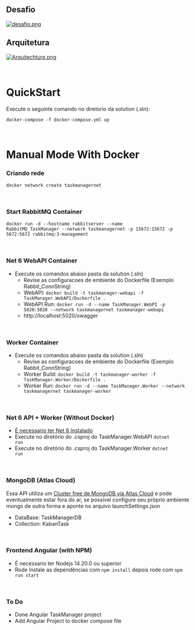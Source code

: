 
## Desafio
[![desafio.png](https://i.postimg.cc/LXvCQPCs/desafio.png)](https://postimg.cc/8JJmj7V8)

## Arquitetura
[![Arquitechture.png](https://i.postimg.cc/BQF5XDT1/Arquitechture.png)](https://postimg.cc/N5g2nKPg)

</br>

# QuickStart
Execute o seguinte comando no diretorio da solution (.sln):

<code>docker-compose -f docker-compose.yml up</code>

</br>

# Manual Mode With Docker 

### **Criando rede**
<code>docker network create taskmanagernet</code>

</br>

### **Start RabbitMQ Container**
<code>docker run -d --hostname rabbitserver --name RabbitMQ_TaskManager --network taskmanagernet -p 15672:15672 -p 5672:5672 rabbitmq:3-management</code>

</br>

### **Net 6 WebAPI Container**
- Execute os comandos abaixo pasta da solution (.sln)
    - Revise as configuracoes de embiente do Dockerfile (Exemplo Rabbit_ConnString)
    - WebAPI: <code>docker build -t taskmanager-webapi -f TaskManager.WebAPI/Dockerfile .</code> 
    - WebAPI Run: <code>docker run -d --name TaskManager.WebPI -p 5020:5020 --network taskmanagernet taskmanager-webapi </code> 
    - http://localhost:5020/swagger

</br>

### **Worker Container**
- Execute os comandos abaixo pasta da solution (.sln)
    - Revise as configuracoes de embiente do Dockerfile (Exemplo Rabbit_ConnString)
    - Worker Build: <code>docker build -t taskmanager-worker -f TaskManager.Worker/Dockerfile .</code> 
    - Worker Run: <code>docker run -d --name TaskManager.Worker --network taskmanagernet taskmanager-worker </code>

</br>

### **Net 6 API + Worker (Without Docker)**
- [É necessario ter Net 6 Instalado](https://dotnet.microsoft.com/en-us/download/dotnet/6.0)
- Execute no diretório do .csproj do TaskManager.WebAPI <code>dotnet run</code>
- Execute no diretório do .csproj do TaskManager.Worker <code>dotnet run</code>

</br>

### **MongoDB (Atlas Cloud)**
Essa API utiliza um [Cluster free de MongoDB via Atlas Cloud](https://www.mongodb.com/atlas) e pode eventualmente estar fora do ar, se possível configure seu próprio ambiente mongo de outra forma e aponte no arquivo launchSettings.json
- DataBase: TaskManagerDB
- Collection: KabanTask

</br>

### **Frontend Angular (with NPM)**
- É necessario ter Nodejs 14.20.0 ou superior
- Rode instale as dependências com <code>npm install</code> depois rode com <code>npm run start</code>

</br>

### **To Do**
- Done Angular TaskManager project
- Add Angular Project to docker compose file